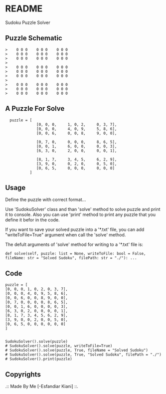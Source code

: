 # README

Sudoku Puzzle Solver 

## Puzzle Schematic
```
>    0 0 0    0 0 0    0 0 0
>    0 0 0    0 0 0    0 0 0
>    0 0 0    0 0 0    0 0 0
>                                                            
>    0 0 0    0 0 0    0 0 0
>    0 0 0    0 0 0    0 0 0
>    0 0 0    0 0 0    0 0 0
>                                                            
>    0 0 0    0 0 0    0 0 0
>    0 0 0    0 0 0    0 0 0
>    0 0 0    0 0 0    0 0 0
```


## A Puzzle For Solve
```
  puzzle = [
              [0, 0, 0,     1, 0, 2,     0, 3, 7],
              [0, 0, 0,     4, 0, 9,     5, 8, 6],
              [0, 0, 6,     0, 0, 8,     9, 0, 0],

              [0, 7, 0,     0, 0, 0,     8, 6, 5],
              [0, 0, 1,     6, 0, 0,     0, 0, 3],
              [6, 3, 0,     2, 0, 0,     0, 0, 1],

              [8, 1, 7,     3, 4, 5,     6, 2, 9],
              [3, 9, 0,     0, 2, 0,     0, 5, 0],
              [0, 6, 5,     0, 0, 0,     0, 0, 0]
           ]
```

## Usage

Define the puzzle with correct format...

Use 'SudokuSolver' class and than 'solve' method to solve puzzle and print it to console.
Also you can use 'print' method to print any puzzle that you define it befor in the code.

If you want to save your solved puzzle into a '*.txt' file, you can add "writeToFile=True" argument when call the 'solve' method.

The defult arguments of 'solve' method for writing to a '*.txt' file is: 
```
def solve(self, puzzle: list = None, writeToFile: bool = False, fileName: str = "Solved Sudoku", filePath: str = "./"): ...
```

## Code

```
puzzle = [
[0, 0, 0, 1, 0, 2, 0, 3, 7],
[0, 0, 0, 4, 0, 9, 5, 8, 6],
[0, 0, 6, 0, 0, 8, 9, 0, 0],
[0, 7, 0, 0, 0, 0, 8, 6, 5],
[0, 0, 1, 6, 0, 0, 0, 0, 3],
[6, 3, 0, 2, 0, 0, 0, 0, 1],
[8, 1, 7, 3, 4, 5, 6, 2, 9],
[3, 9, 0, 0, 2, 0, 0, 5, 0],
[0, 6, 5, 0, 0, 0, 0, 0, 0]
]


SudokuSolver().solve(puzzle)
# SudokuSolver().solve(puzzle, writeToFile=True)
# SudokuSolver().solve(puzzle, True, fileName = "Solved Sudoku")
# SudokuSolver().solve(puzzle, True, "Solved Sudoku", filePath = "./")
# SudokuSolver().print(puzzle)

```

## Copyrights

.:: Made By Me [-Esfandiar Kiani] ::.
